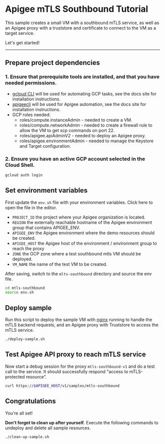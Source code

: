 # Apigee mTLS Southbound Tutorial

This sample creates a small VM with a southbound mTLS service, as well as an Apigee proxy with a truststore and certificate to connect to the VM as a target service.

Let's get started!

---

## Prepare project dependencies

### 1. Ensure that prerequisite tools are installed, and that you have needed permissions.

- [gcloud CLI](https://cloud.google.com/sdk/docs/install) will be used for automating GCP tasks, see the docs site for installation instructions.
- [apigeecli](https://github.com/apigee/apigeecli) will be used for Apigee automation, see the docs site for installation instructions.
- GCP roles needed:
  - roles/compute.instanceAdmin - needed to create a VM.
  - roles/compute.networkAdmin - needed to create a firewall rule to allow the VM to get scp commands on port 22.
  - roles/apigee.apiAdminV2 - needed to deploy an Apigee proxy.
  - roles/apigee.environmentAdmin - needed to manage the Keystore and Target configuration.

### 2. Ensure you have an active GCP account selected in the Cloud Shell.

```sh
gcloud auth login
```

## Set environment variables

First update the `env.sh` file with your environment variables. Click <walkthrough-editor-open-file filePath="mtls-southbound/env.sh">here</walkthrough-editor-open-file> to open the file in the editor.

* `PROJECT_ID` the project where your Apigee organization is located.
* `REGION` the externally reachable hostname of the Apigee environment group that contains APIGEE_ENV.
* `APIGEE_ENV` the Apigee environment where the demo resources should be created.
* `APIGEE_HOST` the Apigee host of the environment / environment group to reach the proxy
* `ZONE` the GCP zone where a test southbound mtls VM should be deployed.
* `VM_NAME` the name of the test VM to be created.

After saving, switch to the `mlts-southbound` directory and source the env file.

```sh
cd mtls-southbound
source env.sh
```

## Deploy sample

Run this script to deploy the sample VM with [nginx](https://nginx.org/) running to handle the mTLS backend requests, and an Apigee proxy with Truststore to access the mTLS service.

```sh
./deploy-sample.sh
```

## Test Apigee API proxy to reach mTLS service

Now start a debug session for the proxy `mtls-southbound-v1` and do a test call to the service. It should successfully respond "access to mTLS-protected resource".

```sh
curl https://$APIGEE_HOST/v1/samples/mtls-southbound
```

## Congratulations

<walkthrough-conclusion-trophy></walkthrough-conclusion-trophy>

You're all set!

**Don't forget to clean up after yourself**. Execute the following commands to undeploy and delete all sample resources.

```sh
./clean-up-sample.sh
```
